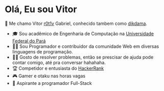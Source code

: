 # Olá, Eu sou Vitor
🎩 Me chamo Vitor [r0t1v](https://github.com/r0t1v/r0t1v) Gabriel, conhecido tambem como [dikdama](https://github.com/dikdama).
- 🎓 Sou acadêmico de Engenharia de Computação na [Universidade Federal do Pará](http://www.facompcastanhal.ufpa.br/)
- 👨‍💻 Sou Programador e contribuidor da comunidade Web em diversas linguagens de programação.
- 👨‍🏫 Gosto de resolver problemas, então se prescisar de ajuda pode contar comigo, até pra conversar hahahaha.
- 🏆 Competidor e entusiasta do [HackerRank]()
- 🎮 Gamer e otaku nas horas vagas
- 🧙 Aspirante a programador Full-Stack
<!---
r0t1v/r0t1v is a ✨ special ✨ repository because its `README.md` (this file) appears on your GitHub profile.
You can click the Preview link to take a look at your changes.
--->
